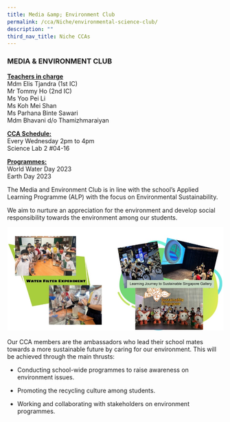 ```yaml
---
title: Media &amp; Environment Club
permalink: /cca/Niche/environmental-science-club/
description: ""
third_nav_title: Niche CCAs
---
```

### MEDIA &amp; ENVIRONMENT CLUB

**<u>Teachers in charge</u>** <br>
Mdm Elis Tjandra (1st IC) <br>
Mr Tommy Ho&nbsp;(2nd IC)  <br>
Ms Yoo Pei Li  <br>
Ms Koh Mei Shan <br>
Ms Parhana Binte Sawari <br>
Mdm Bhavani d/o Thamizhmaraiyan

**<u>CCA Schedule:</u>** <br>
Every Wednesday 2pm to 4pm <br>
Science Lab 2 #04-16

**<u>Programmes:</u>** <br>
World Water Day 2023<br>
Earth Day 2023

         
The Media and Environment Club is in line with the school’s&nbsp;Applied Learning Programme (ALP) with the focus on Environmental Sustainability.

We aim to nurture an appreciation for the environment and develop social responsibility towards the environment among our students.

![](/images/media%20and%20environment%20club.jpg)
  

Our CCA members are the ambassadors who lead their school mates towards a more sustainable future by caring for our environment. This will be achieved through the main thrusts:

* Conducting school-wide programmes to raise awareness on environment issues.

* Promoting the recycling culture among students.

* Working and collaborating with stakeholders on environment programmes.
